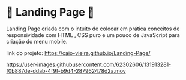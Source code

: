 # 📱 Landing Page 📱 

Landing Page criada com o intuito de colocar em prática conceitos de responsividade com HTML , CSS puro e um pouco de JavaScript para criação do menu mobile. 

link do projeto: https://caio-vieira.github.io/Landing-Page/



https://user-images.githubusercontent.com/62302606/131913281-f0b887de-ddab-4f9f-b9d4-287962478d2a.mov



